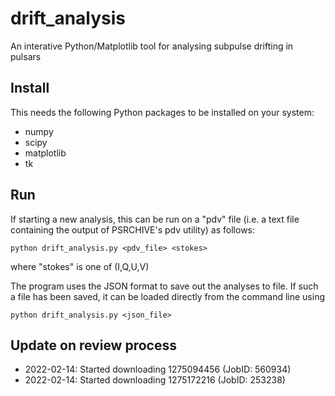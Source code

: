 # drift_analysis
An interative Python/Matplotlib tool for analysing subpulse drifting in pulsars

## Install
This needs the following Python packages to be installed on your system:
 - numpy
 - scipy
 - matplotlib
 - tk

## Run
If starting a new analysis, this can be run on a "pdv" file (i.e. a text file containing the output of PSRCHIVE's pdv utility) as follows:

    python drift_analysis.py <pdv_file> <stokes>
    
where "stokes" is one of (I,Q,U,V)

The program uses the JSON format to save out the analyses to file. If such a file has been saved, it can be loaded directly from the command line using

    python drift_analysis.py <json_file>

## Update on review process

* 2022-02-14: Started downloading 1275094456 (JobID: 560934)
* 2022-02-14: Started downloading 1275172216 (JobID: 253238)
